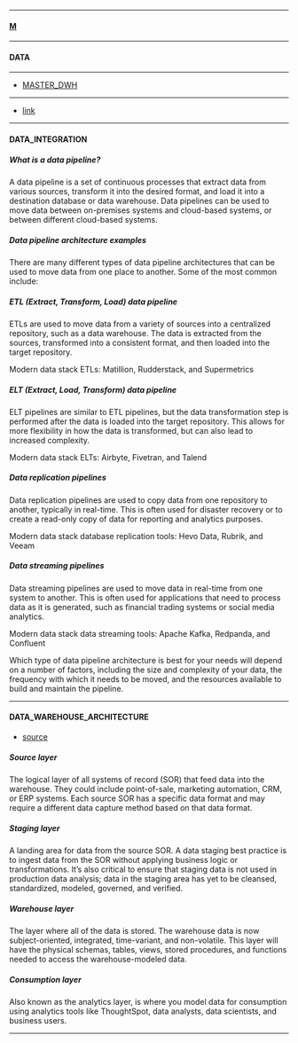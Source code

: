 
---

#### [M](https://github.com/ttltrk/TTT/blob/master/menu.md)

---

#### DATA

---

* [MASTER_DWH](https://github.com/ttltrk/TTT/blob/master/DATA/MASTER_DWH/MASTER_DWH.md)

---

- [link](https://www.thoughtspot.com/data-trends/data-integration/what-is-a-data-pipeline-and-how-do-you-build-one)

---

#### DATA_INTEGRATION

##### What is a data pipeline?

A data pipeline is a set of continuous processes that extract data from various sources, transform it into the desired format, and load it into a destination database or data warehouse. Data pipelines can be used to move data between on-premises systems and cloud-based systems, or between different cloud-based systems.

##### Data pipeline architecture examples

There are many different types of data pipeline architectures that can be used to move data from one place to another. Some of the most common include:

##### ETL (Extract, Transform, Load) data pipeline

ETLs are used to move data from a variety of sources into a centralized repository, such as a data warehouse. The data is extracted from the sources, transformed into a consistent format, and then loaded into the target repository.

Modern data stack ETLs: Matillion, Rudderstack, and Supermetrics

##### ELT (Extract, Load, Transform) data pipeline

ELT pipelines are similar to ETL pipelines, but the data transformation step is performed after the data is loaded into the target repository. This allows for more flexibility in how the data is transformed, but can also lead to increased complexity.

Modern data stack ELTs: Airbyte, Fivetran, and Talend

##### Data replication pipelines

Data replication pipelines are used to copy data from one repository to another, typically in real-time. This is often used for disaster recovery or to create a read-only copy of data for reporting and analytics purposes.

Modern data stack database replication tools: Hevo Data, Rubrik, and Veeam

##### Data streaming pipelines

Data streaming pipelines are used to move data in real-time from one system to another. This is often used for applications that need to process data as it is generated, such as financial trading systems or social media analytics.

Modern data stack data streaming tools: Apache Kafka, Redpanda, and Confluent

Which type of data pipeline architecture is best for your needs will depend on a number of factors, including the size and complexity of your data, the frequency with which it needs to be moved, and the resources available to build and maintain the pipeline.

---

#### DATA_WAREHOUSE_ARCHITECTURE

* [source](https://www.thoughtspot.com/data-trends/data-modeling/data-warehouse-architecture)

##### Source layer

The logical layer of all systems of record (SOR) that feed data into the warehouse. They could include point-of-sale, marketing automation, CRM, or ERP systems. Each source SOR has a specific data format and may require a different data capture method based on that data format.

##### Staging layer

A landing area for data from the source SOR. A data staging best practice is to ingest data from the SOR without applying business logic or transformations. It’s also critical to ensure that staging data is not used in production data analysis; data in the staging area has yet to be cleansed, standardized, modeled, governed, and verified.

##### Warehouse layer

The layer where all of the data is stored. The warehouse data is now subject-oriented, integrated, time-variant, and non-volatile. This layer will have the physical schemas, tables, views, stored procedures, and functions needed to access the warehouse-modeled data.

##### Consumption layer

Also known as the analytics layer, is where you model data for consumption using analytics tools like ThoughtSpot, data analysts, data scientists, and business users.

---
